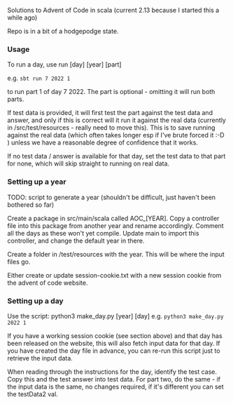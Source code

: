 Solutions to Advent of Code in scala (current 2.13 because I started this a while ago)

Repo is in a bit of a hodgepodge state.

### Usage

To run a day, use run [day] [year] [part]

e.g.
`sbt run 7 2022 1`

to run part 1 of day 7 2022. The part is optional - omitting it will run both parts.


If test data is provided, it will first test the part against the test
data and answer, and only if this is correct will it run it against the real data (currently in /src/test/resources - really need to move this). This is to save running against the real data (which often takes longer esp if I've brute forced it :-D ) unless we have a reasonable degree of confidence that it works.


If no test data / answer is available for that day, set the test data to that part for none, which will skip straight to running on real data.

### Setting up a year

TODO: script to generate a year (shouldn't be difficult, just haven't been bothered so far)

Create a package in src/main/scala called AOC_[YEAR]. 
Copy a controller file into this package from another year and rename accordingly. Comment all the days as these won't yet compile.
Update main to import this controller, and change the default year in there.

Create a folder in /test/resources with the year. This will be where the input files go.

Either create or update session-cookie.txt with a new session cookie from the advent of code website.

### Setting up a day

Use the script: python3 make_day.py [year] [day]
e.g.
`python3 make_day.py 2022 1`

If you have a working session cookie (see section above) and that day has been released on the website, this will also fetch input data
for that day. If you have created the day file in advance, you can re-run this script just to retrieve the input data.

When reading through the instructions for the day, identify the test case. Copy this and the test answer into test data. For part two, do the
same - if the input data is the same, no changes required, if it's different you can set the testData2 val.